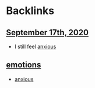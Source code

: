 
# Backlinks
## [September 17th, 2020](<September 17th, 2020.md>)
- I still feel [anxious](<anxious.md>)

## [emotions](<emotions.md>)
- [anxious](<anxious.md>)

